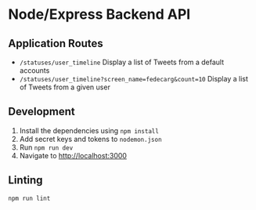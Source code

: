 # Node/Express Backend API

## Application Routes

* `/statuses/user_timeline` Display a list of Tweets from a default accounts
* `/statuses/user_timeline?screen_name=fedecarg&count=10` Display a list of Tweets from a given user

## Development

1. Install the dependencies using `npm install`
2. Add secret keys and tokens to `nodemon.json`
3. Run `npm run dev`
4. Navigate to [http://localhost:3000](http://localhost:3000)

## Linting

```
npm run lint
```